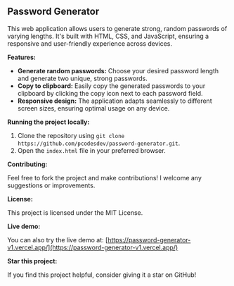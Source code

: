 ## Password Generator

This web application allows users to generate strong, random passwords of varying lengths. It's built with HTML, CSS, and JavaScript, ensuring a responsive and user-friendly experience across devices.

**Features:**

* **Generate random passwords:** Choose your desired password length and generate two unique, strong passwords.
* **Copy to clipboard:** Easily copy the generated passwords to your clipboard by clicking the copy icon next to each password field.
* **Responsive design:** The application adapts seamlessly to different screen sizes, ensuring optimal usage on any device.

**Running the project locally:**

1. Clone the repository using `git clone https://github.com/pcodesdev/password-generator.git`.
2. Open the `index.html` file in your preferred browser.

**Contributing:**

Feel free to fork the project and make contributions! I welcome any suggestions or improvements.

**License:**

This project is licensed under the MIT License.

**Live demo:**

You can also try the live demo at: [https://password-generator-v1.vercel.app/](https://password-generator-v1.vercel.app/)

**Star this project:**

If you find this project helpful, consider giving it a star on GitHub!
